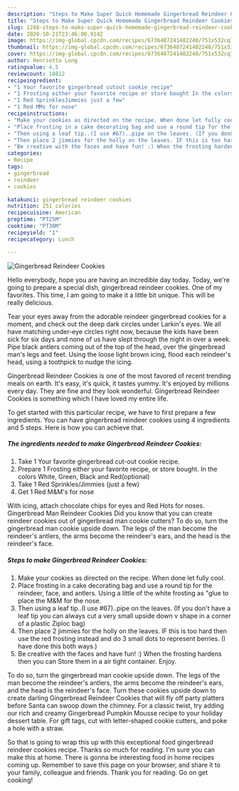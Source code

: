 ```yaml
---
description: "Steps to Make Super Quick Homemade Gingerbread Reindeer Cookies"
title: "Steps to Make Super Quick Homemade Gingerbread Reindeer Cookies"
slug: 1248-steps-to-make-super-quick-homemade-gingerbread-reindeer-cookies
date: 2020-10-21T23:46:00.914Z
image: https://img-global.cpcdn.com/recipes/6736487241482240/751x532cq70/gingerbread-reindeer-cookies-recipe-main-photo.jpg
thumbnail: https://img-global.cpcdn.com/recipes/6736487241482240/751x532cq70/gingerbread-reindeer-cookies-recipe-main-photo.jpg
cover: https://img-global.cpcdn.com/recipes/6736487241482240/751x532cq70/gingerbread-reindeer-cookies-recipe-main-photo.jpg
author: Henrietta Long
ratingvalue: 4.5
reviewcount: 18812
recipeingredient:
- "1 Your favorite gingerbread cutout cookie recipe"
- "1 Frosting either your favorite recipe or store bought In the colors White Green Black and Redoptional"
- "1 Red SprinklesJimmies just a few"
- "1 Red MMs for nose"
recipeinstructions:
- "Make your cookies as directed on the recipe. When done let fully cool."
- "Place frosting in a cake decorating bag and use a round tip for the reindeer, face, and antlers. Using a little of the white frosting as &#34;glue to place the M&amp;M for the nose."
- "Then using a leaf tip..(I use #67)..pipe on the leaves. (If you don&#39;t have a leaf tip you can always cut a very small upside down v shape in a corner of a plastic Ziploc bag)"
- "Then place 2 jimmies for the holly on the leaves. IF this is too hard then use the red frosting instead and do 3 small dots to represent berries. (I have done this both ways.)"
- "Be creative with the faces and have fun! :) When the frosting hardens then you can Store them in a air tight container. Enjoy."
categories:
- Recipe
tags:
- gingerbread
- reindeer
- cookies

katakunci: gingerbread reindeer cookies 
nutrition: 251 calories
recipecuisine: American
preptime: "PT25M"
cooktime: "PT30M"
recipeyield: "1"
recipecategory: Lunch

---
```



![Gingerbread Reindeer Cookies](https://img-global.cpcdn.com/recipes/6736487241482240/751x532cq70/gingerbread-reindeer-cookies-recipe-main-photo.jpg)

Hello everybody, hope you are having an incredible day today. Today, we're going to prepare a special dish, gingerbread reindeer cookies. One of my favorites. This time, I am going to make it a little bit unique. This will be really delicious.

Tear your eyes away from the adorable reindeer gingerbread cookies for a moment, and check out the deep dark circles under Larkin&#39;s eyes. We all have matching under-eye circles right now, because the kids have been sick for six days and none of us have slept through the night in over a week. Pipe black antlers coming out of the top of the head, over the gingerbread man&#39;s legs and feet. Using the loose light brown icing, flood each reindeer&#39;s head, using a toothpick to nudge the icing.

Gingerbread Reindeer Cookies is one of the most favored of recent trending meals on earth. It's easy, it's quick, it tastes yummy. It's enjoyed by millions every day. They are fine and they look wonderful. Gingerbread Reindeer Cookies is something which I have loved my entire life.


To get started with this particular recipe, we have to first prepare a few ingredients. You can have gingerbread reindeer cookies using 4 ingredients and 5 steps. Here is how you can achieve that.

<!--inarticleads1-->

##### The ingredients needed to make Gingerbread Reindeer Cookies:

1. Take 1 Your favorite gingerbread cut-out cookie recipe.
1. Prepare 1 Frosting either your favorite recipe, or store bought. In the colors White, Green, Black and Red(optional)
1. Take 1 Red Sprinkles/Jimmies (just a few)
1. Get 1 Red M&amp;M&#39;s for nose


With icing, attach chocolate chips for eyes and Red Hots for noses. Gingerbread Man Reindeer Cookies Did you know that you can create reindeer cookies out of gingerbread man cookie cutters? To do so, turn the gingerbread man cookie upside down. The legs of the man become the reindeer&#39;s antlers, the arms become the reindeer&#39;s ears, and the head is the reindeer&#39;s face. 

<!--inarticleads2-->

##### Steps to make Gingerbread Reindeer Cookies:

1. Make your cookies as directed on the recipe. When done let fully cool.
1. Place frosting in a cake decorating bag and use a round tip for the reindeer, face, and antlers. Using a little of the white frosting as &#34;glue to place the M&amp;M for the nose.
1. Then using a leaf tip..(I use #67)..pipe on the leaves. (If you don&#39;t have a leaf tip you can always cut a very small upside down v shape in a corner of a plastic Ziploc bag)
1. Then place 2 jimmies for the holly on the leaves. IF this is too hard then use the red frosting instead and do 3 small dots to represent berries. (I have done this both ways.)
1. Be creative with the faces and have fun! :) When the frosting hardens then you can Store them in a air tight container. Enjoy.


To do so, turn the gingerbread man cookie upside down. The legs of the man become the reindeer&#39;s antlers, the arms become the reindeer&#39;s ears, and the head is the reindeer&#39;s face. Turn these cookies upside down to create darling Gingerbread Reindeer Cookies that will fly off party platters before Santa can swoop down the chimney. For a classic twist, try adding our rich and creamy Gingerbread Pumpkin Mousse recipe to your holiday dessert table. For gift tags, cut with letter-shaped cookie cutters, and poke a hole with a straw. 

So that is going to wrap this up with this exceptional food gingerbread reindeer cookies recipe. Thanks so much for reading. I'm sure you can make this at home. There is gonna be interesting food in home recipes coming up. Remember to save this page on your browser, and share it to your family, colleague and friends. Thank you for reading. Go on get cooking!
